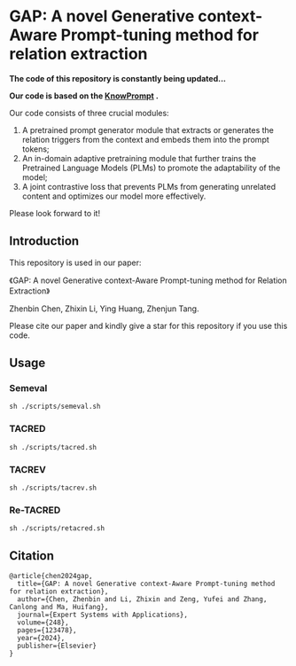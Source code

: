 # GAP: A novel Generative context-Aware Prompt-tuning method for relation extraction

**The code of this repository is constantly being updated...**

**Our code is based on the [KnowPrompt](https://github.com/zjunlp/KnowPrompt) .**

Our code consists of three crucial modules: 
  1. A pretrained prompt generator module that extracts or generates the relation triggers from the context and embeds them into the prompt tokens;
  2. An in-domain adaptive pretraining module that further trains the Pretrained Language Models (PLMs) to promote the adaptability of the model;
  3. A joint contrastive loss that prevents PLMs from generating unrelated content and optimizes our model more effectively.



Please look forward to it!

## Introduction

This repository is used in our paper:

《GAP: A novel Generative context-Aware Prompt-tuning method for Relation Extraction》

Zhenbin Chen, Zhixin Li, Ying Huang, Zhenjun Tang. 


Please cite our paper and kindly give a star for this repository if you use this code.


## Usage

### Semeval
```
sh ./scripts/semeval.sh
```

### TACRED
```
sh ./scripts/tacred.sh
```

### TACREV
```
sh ./scripts/tacrev.sh
```

### Re-TACRED
```
sh ./scripts/retacred.sh
```

## Citation
```
@article{chen2024gap,
  title={GAP: A novel Generative context-Aware Prompt-tuning method for relation extraction},
  author={Chen, Zhenbin and Li, Zhixin and Zeng, Yufei and Zhang, Canlong and Ma, Huifang},
  journal={Expert Systems with Applications},
  volume={248},
  pages={123478},
  year={2024},
  publisher={Elsevier}
}
```



